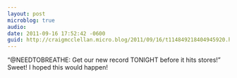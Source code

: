```yaml
---
layout: post
microblog: true
audio: 
date: 2011-09-16 17:52:42 -0600
guid: http://craigmcclellan.micro.blog/2011/09/16/t114849218404945920.html
---
```

“@NEEDTOBREATHE: Get our new record TONIGHT before it hits stores!”
Sweet! I hoped this would happen!
